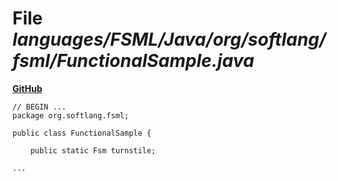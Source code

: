 # File _languages/FSML/Java/org/softlang/fsml/FunctionalSample.java_
**[GitHub](https://github.com/softlang/yas/blob/master/languages/FSML/Java/org/softlang/fsml/FunctionalSample.java)**
```
// BEGIN ...
package org.softlang.fsml;

public class FunctionalSample {
	
	public static Fsm turnstile;
	
...
```
